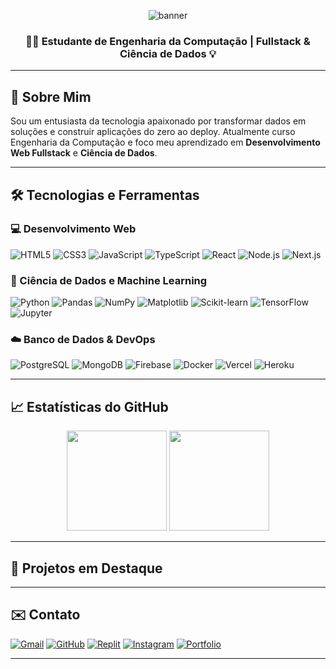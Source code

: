 <!-- Banner / Header -->
<p align="center">
  <img src="https://capsule-render.vercel.app/api?type=wave&color=0:1abc9c,100:2c3e50&height=200&section=header&text=Olá%20👋%2C%20eu%20sou%20[Seu%20Nome]&fontSize=35&fontAlignY=40" alt="banner" />
</p>

<h3 align="center">👨‍💻 Estudante de Engenharia da Computação | Fullstack & Ciência de Dados 💡</h3>

---

## 🚀 Sobre Mim

Sou um entusiasta da tecnologia apaixonado por transformar dados em soluções e construir aplicações do zero ao deploy. Atualmente curso Engenharia da Computação e foco meu aprendizado em **Desenvolvimento Web Fullstack** e **Ciência de Dados**.

---

## 🛠️ Tecnologias e Ferramentas

### 💻 Desenvolvimento Web

![HTML5](https://img.shields.io/badge/HTML5-E34F26?style=for-the-badge&logo=html5&logoColor=white)
![CSS3](https://img.shields.io/badge/CSS3-1572B6?style=for-the-badge&logo=css3&logoColor=white)
![JavaScript](https://img.shields.io/badge/JavaScript-F7DF1E?style=for-the-badge&logo=javascript&logoColor=black)
![TypeScript](https://img.shields.io/badge/TypeScript-3178C6?style=for-the-badge&logo=typescript&logoColor=white)
![React](https://img.shields.io/badge/React-61DAFB?style=for-the-badge&logo=react&logoColor=black)
![Node.js](https://img.shields.io/badge/Node.js-339933?style=for-the-badge&logo=node-dot-js&logoColor=white)
![Next.js](https://img.shields.io/badge/Next.js-000000?style=for-the-badge&logo=nextdotjs&logoColor=white)

### 🧠 Ciência de Dados e Machine Learning

![Python](https://img.shields.io/badge/Python-3776AB?style=for-the-badge&logo=python&logoColor=white)
![Pandas](https://img.shields.io/badge/Pandas-150458?style=for-the-badge&logo=pandas&logoColor=white)
![NumPy](https://img.shields.io/badge/NumPy-013243?style=for-the-badge&logo=numpy&logoColor=white)
![Matplotlib](https://img.shields.io/badge/Matplotlib-ffffff?style=for-the-badge&logo=matplotlib&logoColor=black)
![Scikit-learn](https://img.shields.io/badge/Scikit--Learn-F7931E?style=for-the-badge&logo=scikit-learn&logoColor=white)
![TensorFlow](https://img.shields.io/badge/TensorFlow-FF6F00?style=for-the-badge&logo=tensorflow&logoColor=white)
![Jupyter](https://img.shields.io/badge/Jupyter-F37626?style=for-the-badge&logo=jupyter&logoColor=white)

### ☁️ Banco de Dados & DevOps

![PostgreSQL](https://img.shields.io/badge/PostgreSQL-316192?style=for-the-badge&logo=postgresql&logoColor=white)
![MongoDB](https://img.shields.io/badge/MongoDB-4EA94B?style=for-the-badge&logo=mongodb&logoColor=white)
![Firebase](https://img.shields.io/badge/Firebase-FFCA28?style=for-the-badge&logo=firebase&logoColor=black)
![Docker](https://img.shields.io/badge/Docker-2496ED?style=for-the-badge&logo=docker&logoColor=white)
![Vercel](https://img.shields.io/badge/Vercel-000?style=for-the-badge&logo=vercel&logoColor=white)
![Heroku](https://img.shields.io/badge/Heroku-430098?style=for-the-badge&logo=heroku&logoColor=white)

---

## 📈 Estatísticas do GitHub

<p align="center">
  <img height="160em" src="https://github-readme-stats.vercel.app/api?username=SEUUSUARIO&show_icons=true&theme=radical&include_all_commits=true&count_private=true"/>
  <img height="160em" src="https://github-readme-stats.vercel.app/api/top-langs/?username=SEUUSUARIO&layout=compact&langs_count=8&theme=radical"/>
</p>

---
## 🧩 Projetos em Destaque
---

## ✉️ Contato

[![Gmail](https://img.shields.io/badge/Gmail-D14836?style=for-the-badge&logo=gmail&logoColor=white)](https://dev.daniel.duarte@gmail.com)
[![GitHub](https://img.shields.io/badge/GitHub-100000?style=for-the-badge&logo=github&logoColor=white)](https://github.com/danielduartt)
[![Replit](https://img.shields.io/badge/replit-667881?style=for-the-badge&logo=replit&logoColor=white)](https://replit.com/@Duartte)
[![Instagram](https://img.shields.io/badge/Instagram-E4405F?style=for-the-badge&logo=instagram&logoColor=white)](https://instagram.com/_duarte_.20)
[![Portfolio](https://img.shields.io/badge/Portfolio-000?style=for-the-badge&logo=vercel&logoColor=white)](https://seuportfolio.vercel.app)

---




